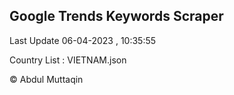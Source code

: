 

## Google Trends Keywords Scraper 
 
Last Update 06-04-2023 , 10:35:55

Country List :
VIETNAM.json



© Abdul Muttaqin 
